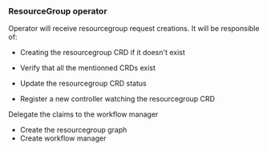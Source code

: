 ### ResourceGroup operator

Operator will receive resourcegroup request creations. It will be responsible of:
- Creating the resourcegroup CRD if it doesn't exist
- Verify that all the mentionned CRDs exist

- Update the resourcegroup CRD status
- Register a new controller watching the resourcegroup CRD

Delegate the claims to the workflow manager
- Create the resourcegroup graph
- Create workflow manager